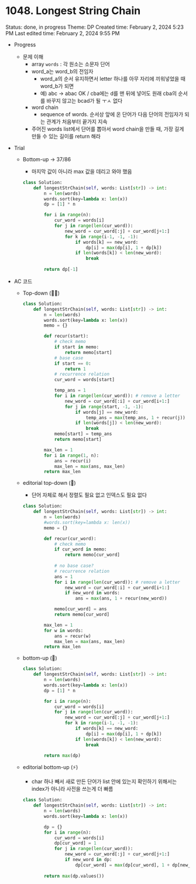 # 1048. Longest String Chain

Status: done, in progress
Theme: DP
Created time: February 2, 2024 5:23 PM
Last edited time: February 2, 2024 9:55 PM

- Progress
    - 문제 이해
        - array `words` : 각 원소는 소문자 단어
        - word_a는 word_b의 전임자
            - word_a의 순서 유지하면서 letter 하나를 아무 자리에 끼워넣었을 때 word_b가 되면
            - 예) abc → abac OK / cba에는 d를 맨 뒤에 넣어도 원래 cba의 순서를 바꾸지 않고는 bcad가 될 ㅜㅅ 없다
        - word chain
            - sequence of words. 순서상 앞에 온 단어가 다음 단어의 전임자가 되는 관계가 처음부터 끝가지 지속
        - 주어진 words list에서 단어를 뽑아서 word chain을 만들 때, 가장 길게 만들 수 있는 길이를 return 해라
- Trial
    - Bottom-up → 37/86
        - 마지막 값이 아니라 max 값을 데리고 와야 했음
        
        ```python
        class Solution:
            def longestStrChain(self, words: List[str]) -> int:
                n = len(words)
                words.sort(key=lambda x: len(x))
                dp = [1] * n
        
                for i in range(n):
                    cur_word = words[i]
                    for j in range(len(cur_word)):
                        new_word = cur_word[:j] + cur_word[j+1:]
                        for k in range(i-1, -1, -1):
                            if words[k] == new_word:
                                dp[i] = max(dp[i], 1 + dp[k])
                            if len(words[k]) < len(new_word):
                                break
                            
                return dp[-1]
        ```
        
- AC 코드
    - Top-down (🐌🪇)
        
        ```python
        class Solution:
            def longestStrChain(self, words: List[str]) -> int:
                n = len(words)
                words.sort(key=lambda x: len(x))
                memo = {}
        
                def recur(start):
                    # check memo
                    if start in memo:
                        return memo[start]
                    # base case
                    if start == 0:
                        return 1
                    # recurrence relation
                    cur_word = words[start]
        
                    temp_ans = 1
                    for i in range(len(cur_word)): # remove a letter
                        new_word = cur_word[:i] + cur_word[i+1:]
                        for j in range(start, -1, -1):
                            if words[j] == new_word:
                                temp_ans = max(temp_ans, 1 + recur(j))
                            if len(words[j]) < len(new_word):
                                break 
                    memo[start] = temp_ans
                    return memo[start]
        
                max_len = 1
                for i in range(1, n):
                    ans = recur(i)
                    max_len = max(ans, max_len)
                return max_len
        ```
        
    - editorial top-down (🐢)
        - 단어 자체로 해서 정렬도 필요 없고 인덱스도 필요 없다
        
        ```python
        class Solution:
            def longestStrChain(self, words: List[str]) -> int:
                n = len(words)
                #words.sort(key=lambda x: len(x))
                memo = {}
        
                def recur(cur_word):
                    # check memo
                    if cur_word in memo:
                        return memo[cur_word]
                    
                    # no base case?
                    # recurrence relation
                    ans = 1 
                    for i in range(len(cur_word)): # remove a letter
                        new_word = cur_word[:i] + cur_word[i+1:]
                        if new_word in words:
                            ans = max(ans, 1 + recur(new_word))
        
                    memo[cur_word] = ans
                    return memo[cur_word]
        
                max_len = 1
                for w in words:
                    ans = recur(w)
                    max_len = max(ans, max_len)
                return max_len
        ```
        
    - bottom-up (🐌)
        
        ```python
        class Solution:
            def longestStrChain(self, words: List[str]) -> int:
                n = len(words)
                words.sort(key=lambda x: len(x))
                dp = [1] * n
        
                for i in range(n):
                    cur_word = words[i]
                    for j in range(len(cur_word)):
                        new_word = cur_word[:j] + cur_word[j+1:]
                        for k in range(i-1, -1, -1):
                            if words[k] == new_word:
                                dp[i] = max(dp[i], 1 + dp[k])
                            if len(words[k]) < len(new_word):
                                break
                            
                return max(dp)
        ```
        
    - editorial bottom-up (⚡️)
        - char 하나 빼서 새로 만든 단어가 list 안에 있는지 확인하기 위해서는 index가 아니라 사전을 쓰는게 더 빠름
        
        ```python
        class Solution:
            def longestStrChain(self, words: List[str]) -> int:
                n = len(words)
                words.sort(key=lambda x: len(x))
        
                dp = {}
                for i in range(n):
                    cur_word = words[i]
                    dp[cur_word] = 1 
                    for j in range(len(cur_word)):
                        new_word = cur_word[:j] + cur_word[j+1:]
                        if new_word in dp:
                            dp[cur_word] = max(dp[cur_word], 1 + dp[new_word])
                            
                return max(dp.values())
        ```